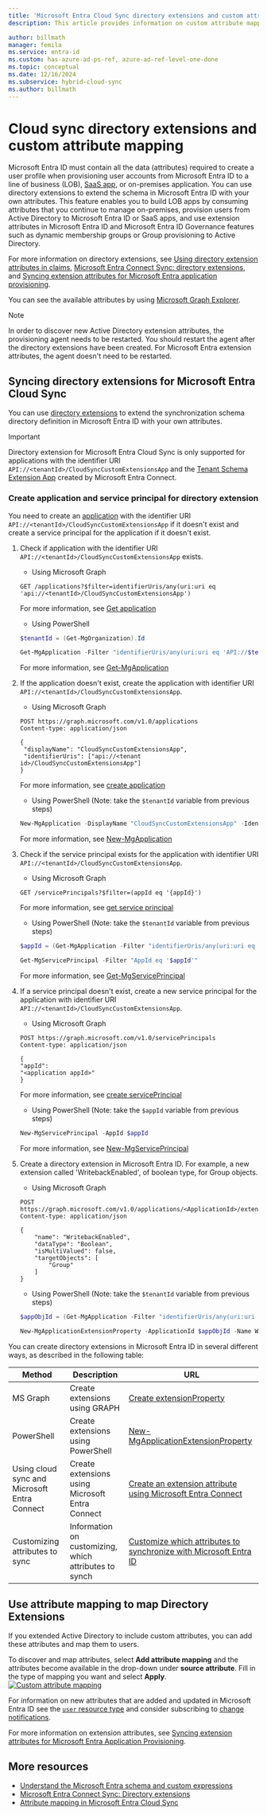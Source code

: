 ```yaml
---
title: 'Microsoft Entra Cloud Sync directory extensions and custom attribute mapping'
description: This article provides information on custom attribute mapping in cloud sync.

author: billmath
manager: femila
ms.service: entra-id
ms.custom: has-azure-ad-ps-ref, azure-ad-ref-level-one-done
ms.topic: conceptual
ms.date: 12/16/2024
ms.subservice: hybrid-cloud-sync
ms.author: billmath
---
```


# Cloud sync directory extensions and custom attribute mapping

Microsoft Entra ID must contain all the data (attributes) required to create a user profile when provisioning user accounts from Microsoft Entra ID to a line of business (LOB), [SaaS app](~/identity/saas-apps/tutorial-list.md), or on-premises application. You can use directory extensions to extend the schema in Microsoft Entra ID with your own attributes. This feature enables you to build LOB apps by consuming attributes that you continue to manage on-premises, provision users from Active Directory to Microsoft Entra ID or SaaS apps, and use extension attributes in Microsoft Entra ID and Microsoft Entra ID Governance features such as dynamic membership groups or Group provisioning to Active Directory.

For more information on directory extensions, see [Using directory extension attributes in claims](../../../identity-platform/schema-extensions.md), [Microsoft Entra Connect Sync: directory extensions](~/identity/hybrid/connect/how-to-connect-sync-feature-directory-extensions.md), and [Syncing extension attributes for Microsoft Entra application provisioning](~/identity/app-provisioning/user-provisioning-sync-attributes-for-mapping.md).

You can see the available attributes by using [Microsoft Graph Explorer](https://developer.microsoft.com/graph/graph-explorer).

>[!NOTE]
> In order to discover new Active Directory extension attributes, the provisioning agent needs to be restarted. You should restart the agent after the directory extensions have been created. For Microsoft Entra extension attributes, the agent doesn't need to be restarted.
 
<a name='syncing-directory-extensions-for-azure-active-directory-connect-cloud-sync-'></a>

## Syncing directory extensions for Microsoft Entra Cloud Sync 

You can use [directory extensions](/graph/api/resources/extensionproperty?view=graph-rest-1.0&preserve-view=true) to extend the synchronization schema directory definition in Microsoft Entra ID with your own attributes. 

>[!Important]
> Directory extension for Microsoft Entra Cloud Sync is only supported for applications with the identifier URI `API://<tenantId>/CloudSyncCustomExtensionsApp` and the [Tenant Schema Extension App](../connect/how-to-connect-sync-feature-directory-extensions.md#configuration-changes-in-azure-ad-made-by-the-wizard) created by Microsoft Entra Connect.

### Create application and service principal for directory extension 

You need to create an [application](/graph/api/resources/application?view=graph-rest-1.0&preserve-view=true) with the identifier URI `API://<tenantId>/CloudSyncCustomExtensionsApp` if it doesn't exist and create a service principal for the application if it doesn't exist. 


 1. Check if application with the identifier URI `API://<tenantId>/CloudSyncCustomExtensionsApp` exists.

     - Using Microsoft Graph 

     ```
     GET /applications?$filter=identifierUris/any(uri:uri eq 'api://<tenantId>/CloudSyncCustomExtensionsApp')
     ```

     For more information, see [Get application](/graph/api/application-get?view=graph-rest-1.0&tabs=http&preserve-view=true)

     - Using PowerShell 
     
     ```powershell
     $tenantId = (Get-MgOrganization).Id
     
     Get-MgApplication -Filter "identifierUris/any(uri:uri eq 'API://$tenantId/CloudSyncCustomExtensionsApp')"
     ```

     For more information, see [Get-MgApplication](/powershell/module/microsoft.graph.applications/get-mgapplication)

 2. If the application doesn't exist, create the application with identifier URI `API://<tenantId>/CloudSyncCustomExtensionsApp`.

     - Using Microsoft Graph 
     ```
     POST https://graph.microsoft.com/v1.0/applications
     Content-type: application/json

     {
      "displayName": "CloudSyncCustomExtensionsApp",
      "identifierUris": ["api://<tenant id>/CloudSyncCustomExtensionsApp"]
     }
     ```
     For more information, see [create application](/graph/api/application-post-applications?view=graph-rest-1.0&tabs=http&preserve-view=true)

     - Using PowerShell (Note: take the `$tenantId` variable from previous steps)

     ```powershell
     New-MgApplication -DisplayName "CloudSyncCustomExtensionsApp" -IdentifierUris "API://$tenantId/CloudSyncCustomExtensionsApp"
     ```

     For more information, see [New-MgApplication](/powershell/module/microsoft.graph.applications/new-mgapplication)
 

 3. Check if the service principal exists for the application with identifier URI `API://<tenantId>/CloudSyncCustomExtensionsApp`.

     - Using Microsoft Graph 
     ```
     GET /servicePrincipals?$filter=(appId eq '{appId}')
     ```
     For more information, see [get service principal](/graph/api/serviceprincipal-get?view=graph-rest-1.0&tabs=http&preserve-view=true)

     - Using PowerShell (Note: take the `$tenantId` variable from previous steps)

     ```powershell
     $appId = (Get-MgApplication -Filter "identifierUris/any(uri:uri eq 'API://$tenantId/CloudSyncCustomExtensionsApp')").AppId
     
     Get-MgServicePrincipal -Filter "AppId eq '$appId'"
     ```

     For more information, see [Get-MgServicePrincipal](/powershell/module/microsoft.graph.applications/get-mgserviceprincipal)
 

 4. If a service principal doesn't exist, create a new service principal for the application with identifier URI `API://<tenantId>/CloudSyncCustomExtensionsApp`.

     - Using Microsoft Graph 
     ```
     POST https://graph.microsoft.com/v1.0/servicePrincipals
     Content-type: application/json

     {
     "appId": 
     "<application appId>"
     }
     ```
     For more information, see [create servicePrincipal](/graph/api/serviceprincipal-post-serviceprincipals?view=graph-rest-1.0&tabs=http&preserve-view=true)

     - Using PowerShell (Note: take the `$appId` variable from previous steps)
     
     ```powershell     
     New-MgServicePrincipal -AppId $appId
     ```
     For more information, see [New-MgServicePrincipal](/powershell/module/microsoft.graph.applications/new-mgserviceprincipal)
 
 5. Create a directory extension in Microsoft Entra ID. For example, a new extension called 'WritebackEnabled', of boolean type, for Group objects.

     - Using Microsoft Graph 
     ```
     POST https://graph.microsoft.com/v1.0/applications/<ApplicationId>/extensionProperties
     Content-type: application/json
     
     {
         "name": "WritebackEnabled",
         "dataType": "Boolean",
         "isMultiValued": false,
         "targetObjects": [
             "Group"
         ]
     }    
     ```

     - Using PowerShell (Note: take the `$tenantId` variable from previous steps)
     ```powershell     
     $appObjId = (Get-MgApplication -Filter "identifierUris/any(uri:uri eq 'API://$tenantId/CloudSyncCustomExtensionsApp')").Id
     
     New-MgApplicationExtensionProperty -ApplicationId $appObjId -Name WritebackEnabled -DataType Boolean -TargetObjects Group
     ```
 
You can create directory extensions in Microsoft Entra ID in several different ways, as described in the following table:

|Method|Description|URL|
|-----|-----|-----|
|MS Graph|Create extensions using GRAPH|[Create extensionProperty](/graph/api/application-post-extensionproperty?view=graph-rest-1.0&tabs=http&preserve-view=true)|
|PowerShell|Create extensions using PowerShell|[New-MgApplicationExtensionProperty](/powershell/module/microsoft.graph.applications/new-mgapplicationextensionproperty)| 
Using cloud sync and Microsoft Entra Connect|Create extensions using Microsoft Entra Connect|[Create an extension attribute using Microsoft Entra Connect](../../app-provisioning/user-provisioning-sync-attributes-for-mapping.md#create-an-extension-attribute-using-azure-ad-connect)|
|Customizing attributes to sync|Information on customizing, which attributes to synch|[Customize which attributes to synchronize with Microsoft Entra ID](../connect/how-to-connect-sync-feature-directory-extensions.md#customize-which-attributes-to-synchronize-with-microsoft-entra-id)



## Use attribute mapping to map Directory Extensions
If you extended Active Directory to include custom attributes, you can add these attributes and map them to users.  

To discover and map attributes, select **Add attribute mapping** and the attributes become available in the drop-down under **source attribute**. Fill in the type of mapping you want and select **Apply**.
 [![Custom attribute mapping](media/custom-attribute-mapping/schema-1.png)](media/custom-attribute-mapping/schema-1.png#lightbox)

For information on new attributes that are added and updated in Microsoft Entra ID see the [`user` resource type](/graph/api/resources/user?view=graph-rest-1.0#properties&preserve-view=true) and consider subscribing to [change notifications](/graph/webhooks).

For more information on extension attributes, see [Syncing extension attributes for Microsoft Entra Application Provisioning](../../app-provisioning/user-provisioning-sync-attributes-for-mapping.md).

## More resources

- [Understand the Microsoft Entra schema and custom expressions](concept-attributes.md)
- [Microsoft Entra Connect Sync: Directory extensions](../connect/how-to-connect-sync-feature-directory-extensions.md)
- [Attribute mapping in Microsoft Entra Cloud Sync](how-to-attribute-mapping.md)
